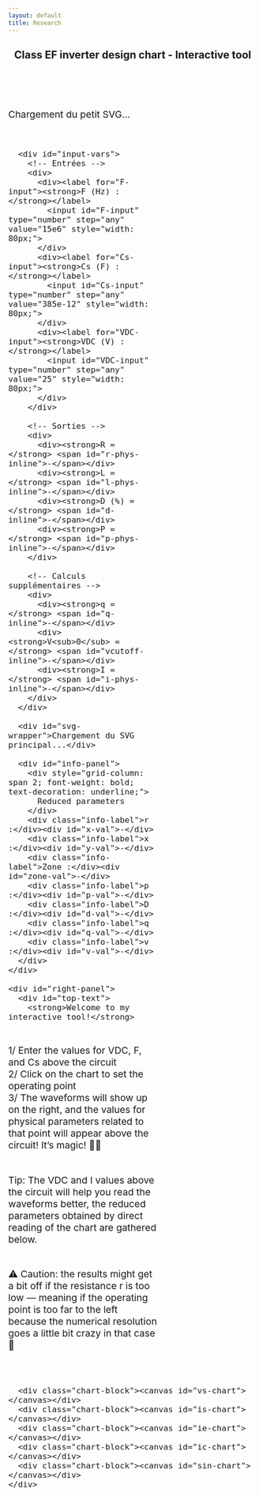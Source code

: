 ```yaml
---
layout: default
title: Research
---
```


<!-- Main title -->
<h2 style="text-align: center;">Class EF inverter design chart - Interactive tool</h2>

<!-- Wrapper pour isoler styles et contenu -->
<div class="interactive-body">

  <style>
    .interactive-body {
      font-size: 1.2rem;
      margin-top: 4rem;
    }

    .interactive-body .container {
      display: flex;
      flex-wrap: wrap;
      gap: 2rem;
      margin-top: 2rem;
      align-items: flex-start;
    }

    .interactive-body #left-panel {
      width: 60%;
      display: flex;
      flex-direction: column;
      align-items: center;
      gap: 0.5rem;
    }

    .interactive-body #right-panel {
      width: 40%;
      display: flex;
      flex-direction: column;
    }

    .interactive-body #svg-wrapper,
    .interactive-body #small-svg-wrapper {
      margin: 2rem 0;
      width: 100%;
    }

    .interactive-body svg {
      display: block;
      width: 100%;
      height: auto;
    }

    .interactive-body #info-panel {
      background: #f9f9f9;
      padding: 1rem;
      border: 1px solid #ddd;
      display: grid;
      grid-template-columns: repeat(2, minmax(150px, 1fr));
      gap: 0.5rem 1rem;
      margin-top: 1rem;
    }

    .interactive-body .info-label {
      font-weight: bold;
    }

    .interactive-body #top-text {
      font-size: 1.2rem;
      color: #000;
      margin-bottom: 2rem;
      white-space: pre-line;
      padding: 0.8rem;
      background-color: #f0f0f0;
      border-radius: 8px;
      border: 2px solid black;
      box-shadow: 2px 2px 6px rgba(0, 0, 0, 0.1);
    }

    .interactive-body .chart-block canvas {
      width: 100% !important;
      height: auto !important;
      aspect-ratio: 3 / 1;
    }

    .interactive-body .dot {
      fill: red;
      stroke: black;
      stroke-width: 1px;
    }

    .interactive-body #input-vars {
      margin-bottom: 1.5rem;
      border: 1px solid #ccc;
      padding: 1rem;
      border-radius: 6px;
      max-width: 600px;
      background: #fafafa;
      display: grid;
      grid-template-columns: 1fr 1fr 1fr;
      gap: 1rem;
    }
  </style>

  <div class="container">
    <div id="left-panel">
      <div id="small-svg-wrapper">Chargement du petit SVG...</div>

      <div id="input-vars">
        <!-- Entrées -->
        <div>
          <div><label for="F-input"><strong>F (Hz) :</strong></label>
            <input id="F-input" type="number" step="any" value="15e6" style="width: 80px;">
          </div>
          <div><label for="Cs-input"><strong>Cs (F) :</strong></label>
            <input id="Cs-input" type="number" step="any" value="385e-12" style="width: 80px;">
          </div>
          <div><label for="VDC-input"><strong>VDC (V) :</strong></label>
            <input id="VDC-input" type="number" step="any" value="25" style="width: 80px;">
          </div>
        </div>

        <!-- Sorties -->
        <div>
          <div><strong>R =</strong> <span id="r-phys-inline">-</span></div>
          <div><strong>L =</strong> <span id="l-phys-inline">-</span></div>
          <div><strong>D (%) =</strong> <span id="d-inline">-</span></div>
          <div><strong>P =</strong> <span id="p-phys-inline">-</span></div>
        </div>

        <!-- Calculs supplémentaires -->
        <div>
          <div><strong>q =</strong> <span id="q-inline">-</span></div>
          <div><strong>V<sub>0</sub> =</strong> <span id="vcutoff-inline">-</span></div>
          <div><strong>I =</strong> <span id="i-phys-inline">-</span></div>
        </div>
      </div>

      <div id="svg-wrapper">Chargement du SVG principal...</div>

      <div id="info-panel">
        <div style="grid-column: span 2; font-weight: bold; text-decoration: underline;">
          Reduced parameters
        </div>
        <div class="info-label">r :</div><div id="x-val">-</div>
        <div class="info-label">x :</div><div id="y-val">-</div>
        <div class="info-label">Zone :</div><div id="zone-val">-</div>
        <div class="info-label">p :</div><div id="p-val">-</div>
        <div class="info-label">D :</div><div id="d-val">-</div>
        <div class="info-label">q :</div><div id="q-val">-</div>
        <div class="info-label">v :</div><div id="v-val">-</div>
      </div>
    </div>

    <div id="right-panel">
      <div id="top-text">
        <strong>Welcome to my interactive tool!</strong>

1/ Enter the values for VDC, F, and Cs above the circuit  
2/ Click on the chart to set the operating point  
3/ The waveforms will show up on the right, and the values for physical parameters related to that point will appear above the circuit! It’s magic! 🧙‍♂️

Tip: The VDC and I values above the circuit will help you read the waveforms better, the reduced parameters obtained by direct reading of the chart are gathered below.

⚠️ Caution: the results might get a bit off if the resistance r is too low — meaning if the operating point is too far to the left because the numerical resolution goes a little bit crazy in that case 😬
      </div>

      <div class="chart-block"><canvas id="vs-chart"></canvas></div>
      <div class="chart-block"><canvas id="is-chart"></canvas></div>
      <div class="chart-block"><canvas id="ie-chart"></canvas></div>
      <div class="chart-block"><canvas id="ic-chart"></canvas></div>
      <div class="chart-block"><canvas id="sin-chart"></canvas></div>
    </div>
  </div>

</div>

<!-- Scripts externes -->
<script src="https://polyfill.io/v3/polyfill.min.js?features=es6"></script>
<script src="https://cdn.jsdelivr.net/npm/chart.js"></script>
<script id="MathJax-script" async
  src="https://cdn.jsdelivr.net/npm/mathjax@3/es5/tex-mml-chtml.js"></script>

<!-- Script interactif JS (placer ici ou dans un .js séparé) -->
<script>
const PI = Math.PI;

// Précalcul de la frontière
const frontier = Array.from({ length: 500 }, (_, j) => {
  const theta = (j / 499) * PI;
  const r = (1 / PI) * Math.pow(Math.sin(theta), 2);
  const x = (1 / PI) * (theta - Math.sin(theta) * Math.cos(theta));
  return { theta, x, r };
});

function getFrontierR(xTarget) {
  let left = 0, right = frontier.length - 1;
  while (left < right) {
    const mid = Math.floor((left + right) / 2);
    frontier[mid].x < xTarget ? (left = mid + 1) : (right = mid);
  }
  return frontier[left]?.r || 0;
}

function solveZCS(r, x) {
  for (let j = 0; j < 1000; j++) {
    const theta = (j / 999) * PI;
    const sinTh = Math.sin(theta), cosTh = Math.cos(theta);
    const sinTh4 = Math.pow(Math.sin(theta / 2), 4);
    const xTheta = (1 / PI) * (theta - sinTh * cosTh);
    const denom = PI * r + 4 * sinTh4;
    const rTheta = (4 / PI) * ((1 / (4 / denom)) - sinTh4);
    if (Math.abs(xTheta - x) < 0.005 && Math.abs(rTheta - r) < 0.01) {
      const i = 4 / denom;
      const p = (8 * r) / (denom * denom);
      const D = 0.5 - theta / (2 * PI);
      let v = 1 + 2 * (Math.cos(theta) - 1) / denom;
      if (v < 0) v = 0;
      return { p, D, q: 0, v, i, theta, phi: 0 };
    }
  }
  return null;
}


function solveZVS(r, x) {
  const PI = Math.PI;
  let bestSolution = null;
  let minError = Infinity;

  const thetaSteps = 1000; // Réduit de 5000 → 1000
  for (let j = 0; j < thetaSteps; j++) {
    const theta = (j / (thetaSteps - 1)) * PI;
    const phiMin = (theta - PI) / 2;
    const phiMax = 0;

    // Étape adaptative : plus fin si proche du centre
    const phiSteps = phiMin < -0.5 ? 800 : phiMin < -0.2 ? 1500 : 3000;

    for (let k = 0; k < phiSteps; k++) {
      const phi = phiMin + (k / (phiSteps - 1)) * (phiMax - phiMin);

      const sinTh = Math.sin(theta);
      const sinTerm = Math.sin(theta - 2 * phi);
      const rTh = (1 / PI) * sinTh * sinTerm;
      const xTh = (1 / PI) * (theta - sinTh * Math.cos(theta - 2 * phi));

      const err = Math.hypot(rTh - r, xTh - x);

      if (err < minError) {
        const denom = Math.pow(Math.cos(phi) - Math.cos(phi - theta), 2) + 1e-10;
        const p = (2 / PI) * sinTh * sinTerm / denom;

        const denomQ = 1 + Math.cos(phi - theta);
        const q = denomQ === 0 ? 1 : (1 - Math.cos(phi)) / (denomQ + 1e-10);

        const i = Math.sqrt((2 * p) / r);
        const D = 0.5 - theta / (2 * PI);

        bestSolution = { p, D, q, v: 0, i, theta, phi };
        minError = err;

        // Tolerance dynamique : stop plus tôt si la solution est très précise
        if (err < 5e-6) return bestSolution;
      }
    }
  }

  return bestSolution;
}




function drawDot(svg, xPix, yPix) {
  svg.querySelector('.dot')?.remove();
  const dot = document.createElementNS("http://www.w3.org/2000/svg", "circle");
  dot.setAttribute("cx", xPix);
  dot.setAttribute("cy", yPix);
  dot.setAttribute("r", 5);
  dot.setAttribute("class", "dot");
  svg.appendChild(dot);
}

function updateInfoPanel(r, x, distance, zone, res) {
  const set = (id, val) => document.getElementById(id).textContent = val;

  set('x-val', r.toFixed(4));
  set('y-val', x.toFixed(4));
  set('zone-val', zone);
  set('p-val', res ? res.p.toFixed(4) : '-');
  set('d-val', res ? res.D.toFixed(4) : '-');
  set('q-val', res ? res.q.toFixed(4) : '-');
  set('v-val', res ? res.v.toFixed(4) : '-');

  const F = parseFloat(document.getElementById('F-input')?.value);
  const Cs = parseFloat(document.getElementById('Cs-input')?.value);
  const VDC = parseFloat(document.getElementById('VDC-input')?.value);

  if (res && !isNaN(F) && !isNaN(Cs) && !isNaN(VDC)) {
    const Rval = r / (2 * Math.PI * F * Cs);
    const Lval = x / (4 * Math.PI * Math.PI * F * F * Cs);
    const Ival = res.i * 2 * Math.PI * F * Cs * VDC;
    const Pval = res.p * 2 * Math.PI * F * Cs * VDC * VDC;
    const Dpercent = (res.D * 100).toFixed(1) + ' %';
    const Vcutoff = (res.v * 2 * VDC).toFixed(2) + ' V';

    set('r-phys-inline', Rval.toFixed(4) + ' Ω');
    set('l-phys-inline', Lval.toExponential(2) + ' H');
    set('i-phys-inline', Ival.toFixed(3) + ' A');
    set('p-phys-inline', Pval.toFixed(2) + ' W');

    set('d-inline', Dpercent);
    set('q-inline', res.q.toFixed(4));
    set('vcutoff-inline', Vcutoff);
  } else {
    ['r-phys-inline', 'l-phys-inline', 'i-phys-inline', 'p-phys-inline',
     'd-inline', 'q-inline', 'vcutoff-inline'
    ].forEach(id => {
      const el = document.getElementById(id);
      if (el) el.textContent = '-';
    });
  }
}

// Fixe la résolution des canvas une fois
function fixCanvasResolution(canvas) {
  const dpr = window.devicePixelRatio || 1;
  const rect = canvas.getBoundingClientRect();
  canvas.width = rect.width * dpr;
  canvas.height = rect.height * dpr;
  const ctx = canvas.getContext('2d');
  ctx.setTransform(dpr, 0, 0, dpr, 0, 0);
}

function setupCanvases() {
  ['vs-chart', 'ie-chart', 'is-chart', 'ic-chart', 'sin-chart'].forEach(id => {
    const canvas = document.getElementById(id);
    if (canvas) fixCanvasResolution(canvas);
  });
}

// Stockage global des instances Chart.js
const charts = {};

function plotCharts(res) {
  const N = 1000;
  const theta = res.theta;
  const phi = res.phi || 0;
  const i = res.i;

  const data = { vs: [], ie: [], is: [], ic: [], sin: [] };

  for (let k = 0; k <= N; k++) {
    const wt = (k / N) * 4 * PI;
    const wtMod = wt % (2 * PI);
    const sinTerm = Math.sin(wt + phi);

    data.sin.push({ x: wt, y: sinTerm });

    let vsVal = 0;
    if (wtMod > Math.PI - theta && wtMod <= Math.PI) {
      vsVal = -i * (Math.cos(phi - theta) + Math.cos(wtMod + phi));
    } else if (wtMod > Math.PI && wtMod <= 2 * Math.PI - theta) {
      vsVal = 2;
    } else if (wtMod > 2 * Math.PI - theta) {
      vsVal = 2 + i * (Math.cos(phi - theta) - Math.cos(wtMod + phi));
    }
    data.vs.push({ x: wt, y: 0.98 * vsVal });

    data.ie.push({ x: wt, y: (wtMod <= Math.PI - theta || (wtMod > Math.PI && wtMod <= 2 * Math.PI - theta)) ? sinTerm * (wtMod <= Math.PI - theta ? 1 : -1) : 0 });
    data.ic.push({ x: wt, y: (wtMod > Math.PI - theta && wtMod <= Math.PI || wtMod > 2 * Math.PI - theta) ? sinTerm : 0 });
    data.is.push({ x: wt, y: (wtMod <= Math.PI - theta) ? 0.98 * 2 * sinTerm : 0 });
  }

  const chartParams = {
    vs: { label: 'vs(ωt) / VDC', color: 'blue' },
    ie: { label: 'ie(ωt) / I', color: 'red' },
    is: { label: 'is(ωt) / I', color: 'green' },
    ic: { label: 'iC(ωt) / I', color: 'orange' },
    sin: { label: 'i(ωt) / I', color: 'purple' }
  };

  const formatPi = val => {
    const n = val / PI;
    const rounded = Math.round(n);
    return Math.abs(n - rounded) < 0.05 ? (rounded === 0 ? '0' : `${rounded === 1 ? '' : rounded}π`) : '';
  };

  for (const [key, { label, color }] of Object.entries(chartParams)) {
    const ctx = document.getElementById(`${key}-chart`).getContext('2d');

    const config = {
      type: 'line',
      data: {
        datasets: [{
          label,
          data: data[key],
          borderColor: color,
          borderWidth: 2,
          pointRadius: 0,
          fill: false,
          tension: 0
        }]
      },
      options: {
        responsive: false,
        plugins: { legend: { display: false } },
        scales: {
          x: {
            type: 'linear',
            min: 0,
            max: 4 * PI,
            ticks: { stepSize: PI, callback: formatPi, font:{size: 20} },
            title: { display: key === 'sin', text: 'ωt (rad)', font:{size: 20} }
          },
          y: {
            min: -2,
            max: 2,
            title: { display: true, text: label, font:{size: 20} },
            ticks: {
              values: [-2, -1, 0, 1, 2],
              callback: v => v, font:{size: 20}
            }
          }
        }
      }
    };

    if (charts[key]) {
      charts[key].data.datasets[0].data = data[key];
      charts[key].update();
    } else {
      charts[key] = new Chart(ctx, config);
    }
  }
}

// Initialisation : fixer résolution une fois au chargement
window.addEventListener('load', () => {
  setupCanvases();
});

// Chargement des SVG et gestion des clics
fetch('/assets/img/circuit_EF.svg')
  .then(res => res.text())
  .then(svg => document.getElementById('small-svg-wrapper').innerHTML = svg)
  .catch(() => document.getElementById('small-svg-wrapper').textContent = 'Erreur de chargement du petit SVG.');

fetch('/assets/img/chart_EF.svg')
  .then(res => res.text())
  .then(svgText => {
    const wrapper = document.getElementById('svg-wrapper');
    wrapper.innerHTML = svgText;
    const svg = wrapper.querySelector('svg');
    svg.setAttribute('id', 'mysvg');

    // Récupération des champs input
const FInput = document.getElementById('F-input');
const CsInput = document.getElementById('Cs-input');
const VDCInput = document.getElementById('VDC-input');


    svg.addEventListener('click', evt => {
      const pt = svg.createSVGPoint();
      pt.x = evt.clientX;
      pt.y = evt.clientY;
      const svgPoint = pt.matrixTransform(svg.getScreenCTM().inverse());
      const [xPix, yPix] = [svgPoint.x, svgPoint.y];

      const r = 0.000531 * xPix - 0.1078;
      const x = -0.001022 * yPix + 1.0918;
      const dist = Math.sqrt(r * r + x * x);

      drawDot(svg, xPix, yPix);

      // Lire les valeurs des champs
const F = parseFloat(FInput.value);
const Cs = parseFloat(CsInput.value);
const VDC = parseFloat(VDCInput.value);
console.log('Valeurs utilisateur :', { F, Cs, VDC });


      let zone = 'Hors zone', res = null;
      if (r >= 0 && r <= 2 / PI && x >= 0 && x <= 1) {
        const rFrontier = getFrontierR(x);
        if (r < rFrontier) {
          zone = 'ZVS';
          res = solveZVS(r, x);
        } else {
          zone = 'ZCS';
          res = solveZCS(r, x);
        }
      }

      updateInfoPanel(r, x, dist, zone, res);
      if (res) plotCharts(res);
    });
  })
  .catch(err => {
    document.getElementById('svg-wrapper').textContent = 'Erreur de chargement du SVG principal.';
    console.error("Erreur SVG:", err);
  });
</script>

<!-- ================================= -->
<!-- MATHJAX LOADING FOR MATH -->
<!-- (place in the layout if you want globally) -->
<!-- ================================= -->
<script type="text/javascript" id="MathJax-script" async
  src="https://cdn.jsdelivr.net/npm/mathjax@3/es5/tex-mml-chtml.js">
</script>

